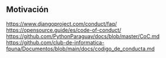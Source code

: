 
## Motivación
https://www.djangoproject.com/conduct/faq/
https://opensource.guide/es/code-of-conduct/
https://github.com/PythonParaguay/docs/blob/master/CoC.md
https://github.com/club-de-informatica-fpuna/Documentos/blob/main/docs/codigo_de_conducta.md